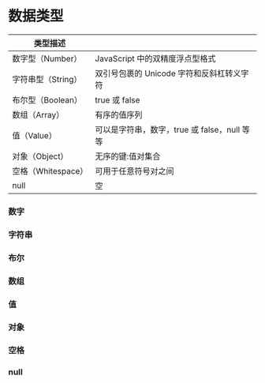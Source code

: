 # 数据类型

| 类型描述 |  |
| --- | --- |
| 数字型（Number） | JavaScript 中的双精度浮点型格式 |
| 字符串型（String） | 双引号包裹的 Unicode 字符和反斜杠转义字符 |
| 布尔型（Boolean） | true 或 false |
| 数组（Array） | 有序的值序列 |
| 值（Value） | 可以是字符串，数字，true 或 false，null 等等 |
| 对象（Object） | 无序的键:值对集合 |
| 空格（Whitespace） | 可用于任意符号对之间 |
| null | 空 |

### 数字
### 字符串
### 布尔
### 数组
### 值
### 对象
### 空格
### null